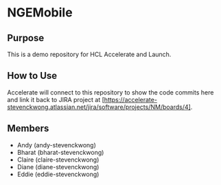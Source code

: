 # NGEMobile
## Purpose
This is a demo repository for HCL Accelerate and Launch. 

## How to Use
Accelerate will connect to this repository to show the code commits here and link it back to JIRA project at
[https://accelerate-stevenckwong.atlassian.net/jira/software/projects/NM/boards/4].

## Members
- Andy (andy-stevenckwong)
- Bharat (bharat-stevenckwong)
- Claire (claire-stevenckwong)
- Diane (diane-stevenckwong)
- Eddie (eddie-stevenckwong)

